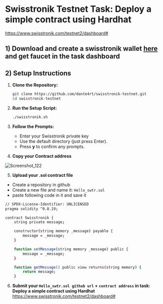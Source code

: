 # Swisstronik Testnet Task: Deploy a simple contract using Hardhat
https://www.swisstronik.com/testnet2/dashboard#

## 1) Download and create a swisstronik wallet [here](https://chromewebstore.google.com/detail/swisstronik/acfhdnikkbldnocbgmfginnmhjfkimjo?utm_team=devs_front&utm_channel&utm_lang=en&utm_date=45216) and get faucet in the task dashboard

## 2) Setup Instructions

1. **Clone the Repository:**

    ```sh
    git clone https://github.com/dante4rt/swisstronik-testnet.git
    cd swisstronik-testnet
    ```

2. **Run the Setup Script:**

    ```sh
    ./swisstronik.sh
    ```

3. **Follow the Prompts:**

    - Enter your Swisstronik private key
    - Use the default directory (just press Enter).
    - Press **y** to confirm any prompts.
  
4. **Copy your Contract address**

![Screenshot_122](https://github.com/user-attachments/assets/146f84cb-c210-42bf-9066-2779e4d5e145)


5. **Upload your .sol contract file**

- Create a repository in github
- Create a new file and name it: `Hello_swtr.sol`
- paste following code in it and save it
```sh
// SPDX-License-Identifier: UNLICENSED
pragma solidity ^0.8.19;

contract Swisstronik {
    string private message;

    constructor(string memory _message) payable {
        message = _message;
    }

    function setMessage(string memory _message) public {
        message = _message;
    }

    function getMessage() public view returns(string memory) {
        return message;
    }
```
6. **Submit your `Hello_swtr.sol github url` + `contract address` in task: Deploy a simple contract using Hardhat**
https://www.swisstronik.com/testnet2/dashboard#

